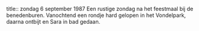 title:: zondag 6 september 1987
Een rustige zondag na het feestmaal bij de benedenburen. Vanochtend een rondje hard gelopen in het Vondelpark, daarna ontbijt en Sara in bad gedaan.
